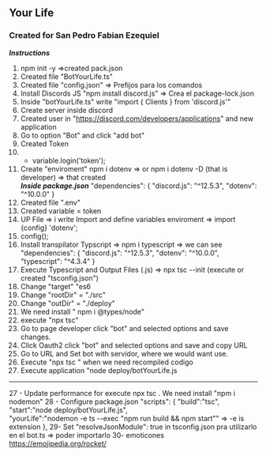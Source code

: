 ## Your Life 
### Created for San Pedro Fabian Ezequiel

***Instructions***
1. npm init -y  =>created pack.json
2. Created file "BotYourLife.ts"
3. Created file "config.json"  => Prefijos para los comandos
4. Install Discords JS "npm install discord.js" => Crea el package-lock.json
5. Inside "botYourLife.ts" write "import { Clients } from 'discord.js'"
6. Create server inside discord
7. Created user in "https://discord.com/developers/applications" and new application
8. Go to option "Bot" and click "add bot"
9. Created Token 
10. - variable.login('token');
11. Create "enviroment"   npm i dotenv   => or npm i dotenv -D  (that is developer)  => that created  
___Inside package.json___
"dependencies": {
    "discord.js": "^12.5.3",
    "dotenv": "^10.0.0"
  }
12. Created file ".env"
13. Created variable = token
14. UP File => i write Import  and define variables enviroment =>  import {config} 'dotenv';
15. config();
16. Install transpilator Typscript => npm i typescript =>  we can see
"dependencies": {
    "discord.js": "^12.5.3",
    "dotenv": "^10.0.0",
    "typescript": "^4.3.4"
  }
17. Execute Typescript and Output Files (.js) => npx tsc --init (execute or created "tsconfig.json")
18. Change "target"  "es6
19. Change "rootDir" = "./src"
20. Change "outDir"  = "./deploy"
22. We need install " npm i @types/node"
21. execute "npx tsc"
22. Go to page developer click "bot" and selected options and save changes.
23. Click Oauth2 click "bot"  and selected options and save and copy URL
24. Go to URL and Set bot with servidor, where we would want use.
25. Execute "npx tsc " when we need recompiled codigo
26. Execute application "node deploy/botYourLife.js

--------------------
27 - Update performance for execute npx tsc . We need install
  "npm i nodemon"
28 - Configure package.json
"scripts": {
    "build":"tsc",
    "start":"node deploy/botYourLife.js",  
    "yourLife":"nodemon -e ts --exec  \"npm run build && npm start\""  => -e is extension
  },
29- Set  "resolveJsonModule": true in tsconfig.json pra utilizarlo en el bot.ts => poder importarlo
30- emoticones https://emojipedia.org/rocket/